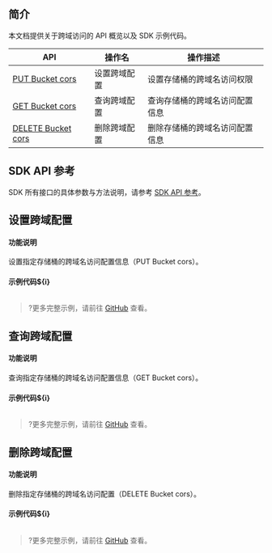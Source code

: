 ## 简介

本文档提供关于跨域访问的 API 概览以及 SDK 示例代码。

| API                                                          | 操作名       | 操作描述                       |
| ------------------------------------------------------------ | ------------ | ------------------------------ |
| [PUT Bucket cors](https://cloud.tencent.com/document/product/436/8279) | 设置跨域配置 | 设置存储桶的跨域名访问权限     |
| [GET Bucket cors](https://cloud.tencent.com/document/product/436/8274) | 查询跨域配置 | 查询存储桶的跨域名访问配置信息 |
| [DELETE Bucket cors](https://cloud.tencent.com/document/product/436/8283) | 删除跨域配置 | 删除存储桶的跨域名访问配置信息 |

## SDK API 参考

SDK 所有接口的具体参数与方法说明，请参考 [SDK API 参考](cssg://api-doc)。

## 设置跨域配置

#### 功能说明

设置指定存储桶的跨域名访问配置信息（PUT Bucket cors）。

#### 示例代码${i}

[//]: # (.cssg-snippet-put-bucket-cors)
```
```

>?更多完整示例，请前往 [GitHub](cssg://code-example/put-bucket-cors) 查看。

## 查询跨域配置

#### 功能说明

查询指定存储桶的跨域名访问配置信息（GET Bucket cors）。

#### 示例代码${i}

[//]: # (.cssg-snippet-get-bucket-cors)
```
```

>?更多完整示例，请前往 [GitHub](cssg://code-example/get-bucket-cors) 查看。

## 删除跨域配置

#### 功能说明

删除指定存储桶的跨域名访问配置（DELETE Bucket cors）。

#### 示例代码${i}

[//]: # (.cssg-snippet-delete-bucket-cors)
```
```

>?更多完整示例，请前往 [GitHub](cssg://code-example/delete-bucket-cors) 查看。
